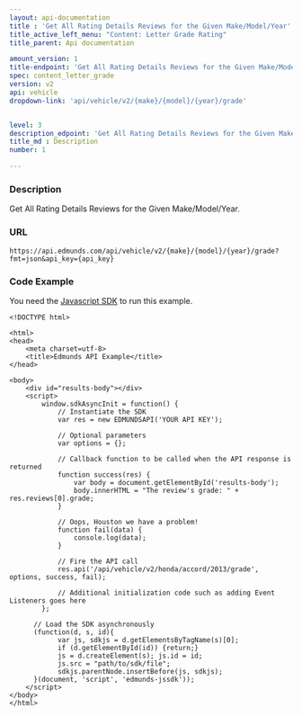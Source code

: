 ```yaml
---
layout: api-documentation
title : 'Get All Rating Details Reviews for the Given Make/Model/Year'
title_active_left_menu: "Content: Letter Grade Rating"
title_parent: Api documentation

amount_version: 1
title-endpoint: 'Get All Rating Details Reviews for the Given Make/Model/Year'
spec: content_letter_grade
version: v2
api: vehicle
dropdown-link: 'api/vehicle/v2/{make}/{model}/{year}/grade'


level: 3
description_edpoint: 'Get All Rating Details Reviews for the Given Make/Model/Year'
title_md : Description
number: 1

---
```


### Description

Get All Rating Details Reviews for the Given Make/Model/Year.

### URL

    https://api.edmunds.com/api/vehicle/v2/{make}/{model}/{year}/grade?fmt=json&api_key={api_key}

### Code Example

You need the [Javascript SDK](https://github.com/EdmundsAPI/edmunds-javascript-sdk) to run this example.

    <!DOCTYPE html>

    <html>
    <head>
        <meta charset=utf-8>
        <title>Edmunds API Example</title>
    </head>

    <body>
        <div id="results-body"></div>
        <script>
            window.sdkAsyncInit = function() {
                // Instantiate the SDK
                var res = new EDMUNDSAPI('YOUR API KEY');

                // Optional parameters
                var options = {};

                // Callback function to be called when the API response is returned
                function success(res) {
                    var body = document.getElementById('results-body');
                    body.innerHTML = "The review's grade: " + res.reviews[0].grade;
                }

                // Oops, Houston we have a problem!
                function fail(data) {
                    console.log(data);
                }

                // Fire the API call
                res.api('/api/vehicle/v2/honda/accord/2013/grade', options, success, fail);

                // Additional initialization code such as adding Event Listeners goes here
            };

          // Load the SDK asynchronously
          (function(d, s, id){
                var js, sdkjs = d.getElementsByTagName(s)[0];
                if (d.getElementById(id)) {return;}
                js = d.createElement(s); js.id = id;
                js.src = "path/to/sdk/file";
                sdkjs.parentNode.insertBefore(js, sdkjs);
          }(document, 'script', 'edmunds-jssdk'));
        </script>
    </body>
    </html>